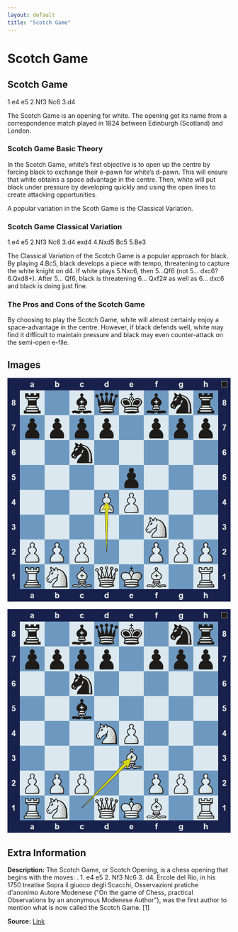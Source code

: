 ```yaml
---
layout: default
title: "Scotch Game"
---
```



# Scotch Game



## Scotch Game

1.e4 e5 2.Nf3 Nc6 3.d4

The Scotch Game is an opening for white. The opening got its name from a correspondence match played in 1824 between Edinburgh (Scotland) and London.

### Scotch Game Basic Theory

In the Scotch Game, white’s first objective is to open up the centre by forcing black to exchange their e-pawn for white’s d-pawn. This will ensure that white obtains a space advantage in the centre. Then, white will put black under pressure by developing quickly and using the open lines to create attacking opportunities.

A popular variation in the Scoth Game is the Classical Variation.

### Scotch Game Classical Variation

1.e4 e5 2.Nf3 Nc6 3.d4 exd4 4.Nxd5 Bc5 5.Be3

The Classical Variation of the Scotch Game is a popular approach for black. By playing 4.Bc5, black develops a piece with tempo, threatening to capture the white knight on d4. If white plays 5.Nxc6, then 5…Qf6 (not 5… dxc6? 6.Qxd8+). After 5… Qf6, black is threatening 6… Qxf2# as well as 6… dxc6 and black is doing just fine.

### The Pros and Cons of the Scotch Game

By choosing to play the Scotch Game, white will almost certainly enjoy a space-advantage in the centre. However, if black defends well, white may find it difficult to maintain pressure and black may even counter-attack on the semi-open e-file.



## Images

![scotch-game](images/scotch-game-1.png)

![scotch-game](images/scotch-game-2.png)



## Extra Information
**Description:** The Scotch Game, or Scotch Opening, is a chess opening that begins with the moves: . 1. e4 e5 2. Nf3 Nc6 3. d4. Ercole del Rio, in his 1750 treatise Sopra il giuoco degli Scacchi, Osservazioni pratiche d'anonimo Autore Modenese ("On the game of Chess, practical Observations by an anonymous Modenese Author"), was the first author to mention what is now called the Scotch Game. [1]

**Source:** [Link](https://en.wikipedia.org/wiki/Scotch_Game)
